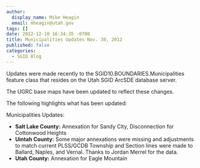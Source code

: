 ```yaml
---
author:
  display_name: Mike Heagin
  email: mheagin@utah.gov
tags: []
date: 2012-12-10 16:34:35 -0700
title: Municipalities Updates Nov. 30, 2012
published: false
categories:
  - SGID Blog
---
```


Updates were made recently to the SGID10.BOUNDARIES.Municipalities feature class that resides on the Utah SGID ArcSDE database server.

The UGRC base maps have been updated to reflect these changes.

The following highlights what has been updated:

Municipalities Updates:

- **Salt Lake County:** Annexation for Sandy City, Disconnection for Cottonwood Heights
- **Uintah County:** Some major annexations were missing and adjustments to match current PLSS/GCDB Township and Section lines were made to Ballard, Naples, and Vernal. Thanks to Jordan Merrel for the data.
- **Utah County:** Annexation for Eagle Mountain
